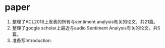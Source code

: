 # paper
1. 整理了ACL2018上发表的所有与sentiment analysis有关的论文，共21篇。
2. 整理了google scholar上最近与audio Sentiment Analysis有关的论文，共5篇。
3. 准备写Introduction.
